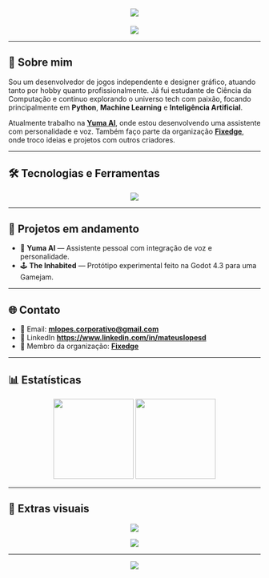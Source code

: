 <h1 align="center">
  <img src="https://capsule-render.vercel.app/api?type=waving&color=8000FF&height=200&section=header&text=Mateus%20Lopes&fontSize=40&fontColor=ffffff" />
</h1>

<p align="center">
  <img src="https://readme-typing-svg.herokuapp.com?font=Fira+Code&weight=600&size=22&pause=1000&color=A259FF&center=true&vCenter=true&width=435&lines=Desenvolvedor+de+Jogos+%F0%9F%8E%AE;Designer+Gr%C3%A1fico+%F0%9F%96%8C%EF%B8%8F;Apaixonado+por+IA+e+ML+%F0%9F%96%A5" />
</p>

---

## 💜 Sobre mim

Sou um desenvolvedor de jogos independente e designer gráfico, atuando tanto por hobby quanto profissionalmente. Já fui estudante de Ciência da Computação e continuo explorando o universo tech com paixão, focando principalmente em **Python**, **Machine Learning** e **Inteligência Artificial**.

Atualmente trabalho na **[Yuma AI](https://github.com/)**, onde estou desenvolvendo uma assistente com personalidade e voz. Também faço parte da organização [**Fixedge**](https://github.com/Fixedge), onde troco ideias e projetos com outros criadores.

---

## 🛠️ Tecnologias e Ferramentas

<div align="center">
  <img src="https://skillicons.dev/icons?i=python,cpp,js,vba,html,css,unity,unreal,godot,photoshop,blender,gcloud" />
</div>

---

## 🚀 Projetos em andamento

- 🧠 **Yuma AI** — Assistente pessoal com integração de voz e personalidade.
- 🕹️ **The Inhabited** — Protótipo experimental feito na Godot 4.3 para uma Gamejam.

---

## 🌐 Contato

- 📧 Email: **mlopes.corporativo@gmail.com**
- 🔗 LinkedIn **https://www.linkedin.com/in/mateuslopesd**
- 🏢 Membro da organização: [**Fixedge**](https://github.com/Fixedge)

---

## 📊 Estatísticas

<div align="center">
  <img height="160em" src="https://github-readme-stats.vercel.app/api?username=MateusLopes&show_icons=true&theme=purple&hide_border=true&title_color=bf69ff&icon_color=bf69ff"/>
  <img height="160em" src="https://github-readme-stats.vercel.app/api/top-langs/?username=MateusLopes&layout=compact&theme=purple&hide_border=true&title_color=bf69ff"/>
</div>

---

## 🎨 Extras visuais


<p align="center">
  <img src="https://github-profile-trophy.vercel.app/?username=MateusLopes&theme=gruvbox&no-frame=true&column=7&title=Stars,Followers,Commit,Issues,PullRequest,Repositories,Commits" />
</p>

<p align="center">
  <img src="https://github-readme-activity-graph.cyclic.app/graph?username=MateusLopes&bg_color=0f0f0f&color=bf69ff&line=8000ff&point=ffffff&area=true&hide_border=true" />
</p>

---

<p align="center">
  <img src="https://capsule-render.vercel.app/api?type=waving&color=8000FF&height=120&section=footer"/>
</p>
